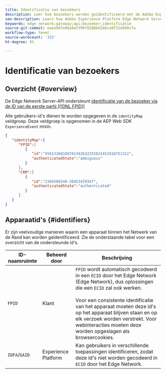 ```yaml
---
title: Identificatie van bezoekers
description: Leer hoe bezoekers worden geïdentificeerd met de Adobe Experience Platform Edge Network Server API
seo-description: Learn how Adobe Experience Platform Edge Network Server API identifies visitors
keywords: edge network;gateway;api;bezoeker;identificatie
source-git-commit: eaeab8fe96a9af399f8288b62b6ca9f31d949cfa
workflow-type: tm+mt
source-wordcount: '152'
ht-degree: 5%

---
```



# Identificatie van bezoekers

## Overzicht {#overview}

De Edge Network Server-API ondersteunt [identificatie van de bezoeker via de ID van de eerste partij ([!DNL FPID])](visitor-identification-fpid.md)

Alle gebruikers-id&#39;s dienen te worden opgegeven in de `identityMap` veldgroep. Deze veldgroep is opgenomen in de AEP Web SDK `ExperienceEvent` mixin.

```json
{
   "identityMap":{
      "FPID":[
         {
            "id":"55613368189701342632255821452918751312",
            "authenticatedState":"ambiguous"
         }
      ],
      "CRM":[
         {
            "id":"2394509340-30453470347",
            "authenticatedState":"authenticated"
         }
      ]
   }
}
```

## Apparaatid&#39;s {#identifiers}

Er zijn veelvoudige manieren waarin een apparaat binnen het Netwerk van de Rand kan worden geïdentificeerd. Zie de onderstaande tabel voor een overzicht van de ondersteunde id&#39;s.

| ID-naamruimte | Beheerd door | Beschrijving |
| --- | --- | --- |
| `FPID` | Klant | `FPID` wordt automatisch gecodeerd in een `ECID` door het Edge Network (Edge Network), dus oplossingen die een `ECID` zal ook werken.  <br><br> Voor een consistente identificatie van het apparaat moeten deze id&#39;s op het apparaat blijven staan en op elk verzoek worden verstrekt. Voor webinteracties moeten deze worden opgeslagen als browsercookies. |
| `IDFA`/`GAID` | Experience Platform | Kan gebruikers in verschillende toepassingen identificeren, zodat deze id&#39;s niet worden gecodeerd in `ECID` door het Edge Network. |

<!--
| `ECID` | Adobe | `ECID` is required when leveraging and integrating with Adobe Analytics and Adobe Audience Manager. <br><br> For consistent device identification, these IDs must be persisted on the device and supplied on each request. For web interactions, this involves storing them as browser cookies. |
-->

<!--
## Experience Edge Identity Protocol {#experience-edge-identity-protocol}

Device identities like `ECID` must be persisted on the client device and supplied on each request in the session and across sessions. Having stable device identities across multiple sessions improves the accuracy levels in your reports and allows delivering a consistent experience to the visitors.

For all non-server interactions, the Edge Network will automatically perform the following actions:

* Generate a new `ECID` when none is found on the request. This will automatically enhance the collected event with the new identity.
* Return a `state:store` instruction to the caller with the `kndctr_{$IMS_ORG_ID|url-safe}_identity` entry, which contains:
  * The [ID value](#ee-identity-format)
  * A `maxAge` value, in seconds, indicating how long the client persist the ID for

For example, let's consider the following request:

```json
{
   "events":[
      {
         "xdm":{
            "eventType":"web.webpagedetails.pageViews",
            "eventMergeId":"0772675a-1e24-44ea-a92b-0138c1d03a38",
            "web":{
               "webPageDetails":{
                  "URL":"https://alloystore.dev/",
                  "name":"home-demo-Home Page",
                  "pageViews":{
                     "value":1
                  }
               }
            },
            "device":{
               "screenHeight":1120,
               "screenWidth":1792,
               "screenOrientation":"landscape"
            },
            "environment":{
               "type":"browser",
               "browserDetails":{
                  "viewportWidth":1792,
                  "viewportHeight":481
               }
            },
            "timestamp":"2021-08-09T14:09:20.859Z"
         }
      }
   ]
}
```

The Edge Network response includes a `state:store` handle, which, in turn, includes an entry with the following name format: `kndctr_{$IMS_ORG_ID|url-safe}_identity`.

```json
{
   "requestId":"f5abf988-15d1-4463-a3b8-59aa0709a808",
   "handle":[
      {
         "key":"kndctr_53A16ACB5CC1D3760A495C99_AdobeOrg_identity",
         "value":"CiYzOTMyMzQ5NzU1MDY0MzIxNzc3NDEzMjY2NDA4OTIzOTExNDgyMlIRCIbghtqyLxABGAEqBElSTDHwAYbghtqyLw==",
         "maxAge":34128000
      }
   ],
   "type":"state:store"
}
```

>[!NOTE]
>
>The `kndctr_{$IMS_ORG_ID|url-safe}_` prefix is also used for other entries stored on the client device, and enables state isolation for complex integrations, which could involve multiple/different IMS organizations. While the Edge Network will filter the entries which can be used for a given datastream, in order to minimize the payload, the caller (SDK) should ideally ensure that only the relevant entries are sent.

The caller must:

* Store this value on the client device
* Supply it on subsequent calls from that device in the request `meta.state.entries[]`, as shown below:

```json
{
   "meta":{
      "state":{
         "entries":[
            {
               "key":"kndctr_53A16ACB5CC1D3760A495C99_AdobeOrg_identity",
               "value":"CiYzOTMyMzQ5NzU1MDY0MzIxNzc3NDEzMjY2NDA4OTIzOTExNDgyMlIRCIbghtqyLxABGAEqBElSTDHwAYbghtqyLw=="
            }
         ]
      }
   }
}
```

## Identity Protocol via cookies (web)

When using first-party domain CNAMEs for interacting with the Edge Network, the client state can be managed automatically via first-party cookies.

The caller must explicitly activate this functionality via the `meta.state.cookiesEnabled` flag:

```json
{
   "meta":{
      "state":{
         "domain":"alloystore.dev",
         "cookiesEnabled":true
      }
   }
}
```

>[!NOTE]
>
>The `meta.state.domain` is an optional value which a caller could supply, specifying the exact domain on which the cookies should be stored. When this is missing, Experience Edge can automatically infer the top-level domain from the request. Automatic client state management via browser cookies **should never be used** in a `server` interaction.

-->